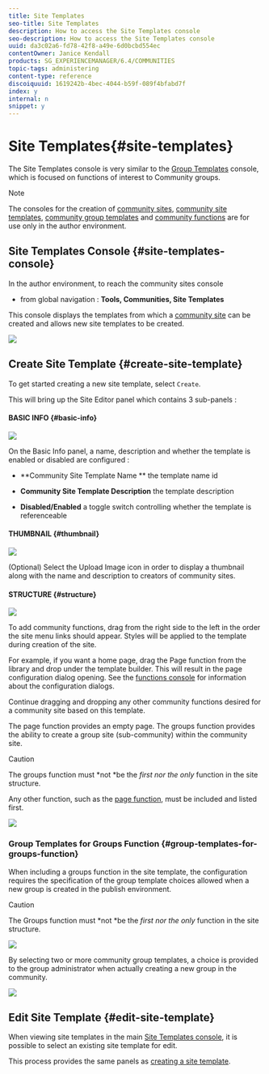 ```yaml
---
title: Site Templates
seo-title: Site Templates
description: How to access the Site Templates console
seo-description: How to access the Site Templates console
uuid: da3c02a6-fd78-42f8-a49e-6d0bcbd554ec
contentOwner: Janice Kendall
products: SG_EXPERIENCEMANAGER/6.4/COMMUNITIES
topic-tags: administering
content-type: reference
discoiquuid: 1619242b-4bec-4044-b59f-089f4bfabd7f
index: y
internal: n
snippet: y
---
```


# Site Templates{#site-templates}

The Site Templates console is very similar to the [Group Templates](../../communities/using/tools-groups.md) console, which is focused on functions of interest to Community groups.

>[!NOTE]
>
>The consoles for the creation of [community sites](../../communities/using/sites-console.md), [community site templates](../../communities/using/sites.md), [community group templates](../../communities/using/tools-groups.md) and [community functions](../../communities/using/functions.md) are for use only in the author environment.

## Site Templates Console {#site-templates-console}

In the author environment, to reach the community sites console

* from global navigation : **Tools, Communities, Site Templates**

This console displays the templates from which a [community site](../../communities/using/sites-console.md) can be created and allows new site templates to be created.

![](assets/chlimage_1-18.png)

## Create Site Template {#create-site-template}

To get started creating a new site template, select `Create`.

This will bring up the Site Editor panel which contains 3 sub-panels :

#### BASIC INFO {#basic-info}

![](assets/chlimage_1-19.png)

On the Basic Info panel, a name, description and whether the template is enabled or disabled are configured :

* **Community Site Template Name ** 
  the template name id

* **Community Site Template Description** 
  the template description

* **Disabled/Enabled** 
  a toggle switch controlling whether the template is referenceable

#### THUMBNAIL {#thumbnail}

![](assets/chlimage_1-20.png)

(Optional) Select the Upload Image icon in order to display a thumbnail along with the name and description to creators of community sites.

#### STRUCTURE {#structure}

![](assets/chlimage_1-21.png)

To add community functions, drag from the right side to the left in the order the site menu links should appear. Styles will be applied to the template during creation of the site.

For example, if you want a home page, drag the Page function from the library and drop under the template builder. This will result in the page configuration dialog opening. See the [functions console](../../communities/using/functions.md) for information about the configuration dialogs.

Continue dragging and dropping any other community functions desired for a community site based on this template.

The page function provides an empty page. The groups function provides the ability to create a group site (sub-community) within the community site.

>[!CAUTION]
>
>The groups function must *not *be the *first nor the only* function in the site structure.
>
>Any other function, such as the [page function](../../communities/using/functions.md#pagefunction), must be included and listed first.

![](assets/chlimage_1-22.png)

### Group Templates for Groups Function {#group-templates-for-groups-function}

When including a groups function in the site template, the configuration requires the specification of the group template choices allowed when a new group is created in the publish environment.

>[!CAUTION]
>
>The Groups function must *not *be the *first nor the only* function in the site structure.

![](assets/chlimage_1-23.png)

By selecting two or more community group templates, a choice is provided to the group administrator when actually creating a new group in the community.

![](assets/chlimage_1-24.png)

## Edit Site Template {#edit-site-template}

When viewing site templates in the main [Site Templates console](#sitetemplatesconsole), it is possible to select an existing site template for edit.

This process provides the same panels as [creating a site template](#createsitetemplate).
